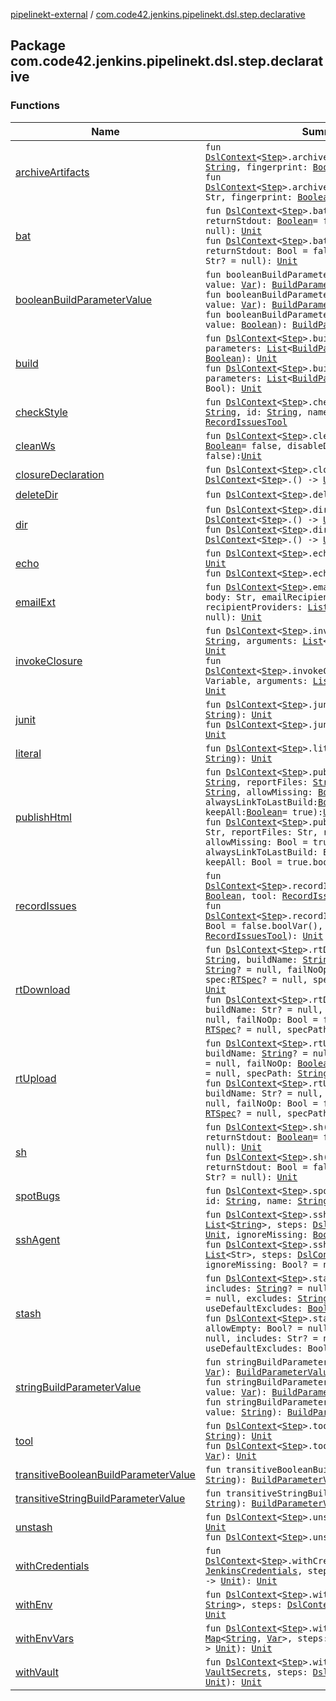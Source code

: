 [pipelinekt-external](../index.md) / [com.code42.jenkins.pipelinekt.dsl.step.declarative](./index.md)

## Package com.code42.jenkins.pipelinekt.dsl.step.declarative

### Functions

| Name | Summary |
|---|---|
| [archiveArtifacts](archive-artifacts.md) | `fun `[`DslContext`](../com.code42.jenkins.pipelinekt.dsl/-dsl-context/index.md)`<`[`Step`](../com.code42.jenkins.pipelinekt.core.step/-step/index.md)`>.archiveArtifacts(artifacts: `[`String`](https://kotlinlang.org/api/latest/jvm/stdlib/kotlin/-string/index.html)`, fingerprint: `[`Boolean`](https://kotlinlang.org/api/latest/jvm/stdlib/kotlin/-boolean/index.html)`): `[`Unit`](https://kotlinlang.org/api/latest/jvm/stdlib/kotlin/-unit/index.html)<br>`fun `[`DslContext`](../com.code42.jenkins.pipelinekt.dsl/-dsl-context/index.md)`<`[`Step`](../com.code42.jenkins.pipelinekt.core.step/-step/index.md)`>.archiveArtifacts(artifacts: Str, fingerprint: `[`Boolean`](https://kotlinlang.org/api/latest/jvm/stdlib/kotlin/-boolean/index.html)`): `[`Unit`](https://kotlinlang.org/api/latest/jvm/stdlib/kotlin/-unit/index.html) |
| [bat](bat.md) | `fun `[`DslContext`](../com.code42.jenkins.pipelinekt.dsl/-dsl-context/index.md)`<`[`Step`](../com.code42.jenkins.pipelinekt.core.step/-step/index.md)`>.bat(script: `[`String`](https://kotlinlang.org/api/latest/jvm/stdlib/kotlin/-string/index.html)`, returnStdout: `[`Boolean`](https://kotlinlang.org/api/latest/jvm/stdlib/kotlin/-boolean/index.html)` = false, label: `[`String`](https://kotlinlang.org/api/latest/jvm/stdlib/kotlin/-string/index.html)`? = null): `[`Unit`](https://kotlinlang.org/api/latest/jvm/stdlib/kotlin/-unit/index.html)<br>`fun `[`DslContext`](../com.code42.jenkins.pipelinekt.dsl/-dsl-context/index.md)`<`[`Step`](../com.code42.jenkins.pipelinekt.core.step/-step/index.md)`>.bat(script: Str, returnStdout: Bool = false.boolVar(), label: Str? = null): `[`Unit`](https://kotlinlang.org/api/latest/jvm/stdlib/kotlin/-unit/index.html) |
| [booleanBuildParameterValue](boolean-build-parameter-value.md) | `fun booleanBuildParameterValue(name: Str, value: `[`Var`](../com.code42.jenkins.pipelinekt.core.vars/-var/index.md)`): `[`BuildParameterValue`](../com.code42.jenkins.pipelinekt.core.build-parameter/-build-parameter-value/index.md)<br>`fun booleanBuildParameterValue(name: `[`String`](https://kotlinlang.org/api/latest/jvm/stdlib/kotlin/-string/index.html)`, value: `[`Var`](../com.code42.jenkins.pipelinekt.core.vars/-var/index.md)`): `[`BuildParameterValue`](../com.code42.jenkins.pipelinekt.core.build-parameter/-build-parameter-value/index.md)<br>`fun booleanBuildParameterValue(name: `[`String`](https://kotlinlang.org/api/latest/jvm/stdlib/kotlin/-string/index.html)`, value: `[`Boolean`](https://kotlinlang.org/api/latest/jvm/stdlib/kotlin/-boolean/index.html)`): `[`BuildParameterValue`](../com.code42.jenkins.pipelinekt.core.build-parameter/-build-parameter-value/index.md) |
| [build](build.md) | `fun `[`DslContext`](../com.code42.jenkins.pipelinekt.dsl/-dsl-context/index.md)`<`[`Step`](../com.code42.jenkins.pipelinekt.core.step/-step/index.md)`>.build(jobName: `[`String`](https://kotlinlang.org/api/latest/jvm/stdlib/kotlin/-string/index.html)`, parameters: `[`List`](https://kotlinlang.org/api/latest/jvm/stdlib/kotlin.collections/-list/index.html)`<`[`BuildParameterValue`](../com.code42.jenkins.pipelinekt.core.build-parameter/-build-parameter-value/index.md)`>, wait: `[`Boolean`](https://kotlinlang.org/api/latest/jvm/stdlib/kotlin/-boolean/index.html)`): `[`Unit`](https://kotlinlang.org/api/latest/jvm/stdlib/kotlin/-unit/index.html)<br>`fun `[`DslContext`](../com.code42.jenkins.pipelinekt.dsl/-dsl-context/index.md)`<`[`Step`](../com.code42.jenkins.pipelinekt.core.step/-step/index.md)`>.build(jobName: `[`Var`](../com.code42.jenkins.pipelinekt.core.vars/-var/index.md)`, parameters: `[`List`](https://kotlinlang.org/api/latest/jvm/stdlib/kotlin.collections/-list/index.html)`<`[`BuildParameterValue`](../com.code42.jenkins.pipelinekt.core.build-parameter/-build-parameter-value/index.md)`>, wait: Bool): `[`Unit`](https://kotlinlang.org/api/latest/jvm/stdlib/kotlin/-unit/index.html) |
| [checkStyle](check-style.md) | `fun `[`DslContext`](../com.code42.jenkins.pipelinekt.dsl/-dsl-context/index.md)`<`[`Step`](../com.code42.jenkins.pipelinekt.core.step/-step/index.md)`>.checkStyle(pattern: `[`String`](https://kotlinlang.org/api/latest/jvm/stdlib/kotlin/-string/index.html)`, id: `[`String`](https://kotlinlang.org/api/latest/jvm/stdlib/kotlin/-string/index.html)`, name: `[`String`](https://kotlinlang.org/api/latest/jvm/stdlib/kotlin/-string/index.html)`): `[`RecordIssuesTool`](../com.code42.jenkins.pipelinekt.core.issues/-record-issues-tool/index.md) |
| [cleanWs](clean-ws.md) | `fun `[`DslContext`](../com.code42.jenkins.pipelinekt.dsl/-dsl-context/index.md)`<`[`Step`](../com.code42.jenkins.pipelinekt.core.step/-step/index.md)`>.cleanWs(deleteDirs: `[`Boolean`](https://kotlinlang.org/api/latest/jvm/stdlib/kotlin/-boolean/index.html)` = false, disableDeferredWipeout: `[`Boolean`](https://kotlinlang.org/api/latest/jvm/stdlib/kotlin/-boolean/index.html)` = false): `[`Unit`](https://kotlinlang.org/api/latest/jvm/stdlib/kotlin/-unit/index.html) |
| [closureDeclaration](closure-declaration.md) | `fun `[`DslContext`](../com.code42.jenkins.pipelinekt.dsl/-dsl-context/index.md)`<`[`Step`](../com.code42.jenkins.pipelinekt.core.step/-step/index.md)`>.closureDeclaration(steps: `[`DslContext`](../com.code42.jenkins.pipelinekt.dsl/-dsl-context/index.md)`<`[`Step`](../com.code42.jenkins.pipelinekt.core.step/-step/index.md)`>.() -> `[`Unit`](https://kotlinlang.org/api/latest/jvm/stdlib/kotlin/-unit/index.html)`): `[`Unit`](https://kotlinlang.org/api/latest/jvm/stdlib/kotlin/-unit/index.html) |
| [deleteDir](delete-dir.md) | `fun `[`DslContext`](../com.code42.jenkins.pipelinekt.dsl/-dsl-context/index.md)`<`[`Step`](../com.code42.jenkins.pipelinekt.core.step/-step/index.md)`>.deleteDir(): `[`Unit`](https://kotlinlang.org/api/latest/jvm/stdlib/kotlin/-unit/index.html) |
| [dir](dir.md) | `fun `[`DslContext`](../com.code42.jenkins.pipelinekt.dsl/-dsl-context/index.md)`<`[`Step`](../com.code42.jenkins.pipelinekt.core.step/-step/index.md)`>.dir(name: `[`String`](https://kotlinlang.org/api/latest/jvm/stdlib/kotlin/-string/index.html)`, steps: `[`DslContext`](../com.code42.jenkins.pipelinekt.dsl/-dsl-context/index.md)`<`[`Step`](../com.code42.jenkins.pipelinekt.core.step/-step/index.md)`>.() -> `[`Unit`](https://kotlinlang.org/api/latest/jvm/stdlib/kotlin/-unit/index.html)`): `[`Unit`](https://kotlinlang.org/api/latest/jvm/stdlib/kotlin/-unit/index.html)<br>`fun `[`DslContext`](../com.code42.jenkins.pipelinekt.dsl/-dsl-context/index.md)`<`[`Step`](../com.code42.jenkins.pipelinekt.core.step/-step/index.md)`>.dir(name: `[`Var`](../com.code42.jenkins.pipelinekt.core.vars/-var/index.md)`, steps: `[`DslContext`](../com.code42.jenkins.pipelinekt.dsl/-dsl-context/index.md)`<`[`Step`](../com.code42.jenkins.pipelinekt.core.step/-step/index.md)`>.() -> `[`Unit`](https://kotlinlang.org/api/latest/jvm/stdlib/kotlin/-unit/index.html)`): `[`Unit`](https://kotlinlang.org/api/latest/jvm/stdlib/kotlin/-unit/index.html) |
| [echo](echo.md) | `fun `[`DslContext`](../com.code42.jenkins.pipelinekt.dsl/-dsl-context/index.md)`<`[`Step`](../com.code42.jenkins.pipelinekt.core.step/-step/index.md)`>.echo(string: `[`String`](https://kotlinlang.org/api/latest/jvm/stdlib/kotlin/-string/index.html)`): `[`Unit`](https://kotlinlang.org/api/latest/jvm/stdlib/kotlin/-unit/index.html)<br>`fun `[`DslContext`](../com.code42.jenkins.pipelinekt.dsl/-dsl-context/index.md)`<`[`Step`](../com.code42.jenkins.pipelinekt.core.step/-step/index.md)`>.echo(string: Str): `[`Unit`](https://kotlinlang.org/api/latest/jvm/stdlib/kotlin/-unit/index.html) |
| [emailExt](email-ext.md) | `fun `[`DslContext`](../com.code42.jenkins.pipelinekt.dsl/-dsl-context/index.md)`<`[`Step`](../com.code42.jenkins.pipelinekt.core.step/-step/index.md)`>.emailExt(subject: Str, body: Str, emailRecipients: Str? = null, recipientProviders: `[`List`](https://kotlinlang.org/api/latest/jvm/stdlib/kotlin.collections/-list/index.html)`<`[`RecipientProvider`](../com.code42.jenkins.pipelinekt.core.notifications/-recipient-provider/index.md)`>? = null): `[`Unit`](https://kotlinlang.org/api/latest/jvm/stdlib/kotlin/-unit/index.html) |
| [invokeClosure](invoke-closure.md) | `fun `[`DslContext`](../com.code42.jenkins.pipelinekt.dsl/-dsl-context/index.md)`<`[`Step`](../com.code42.jenkins.pipelinekt.core.step/-step/index.md)`>.invokeClosure(name: `[`String`](https://kotlinlang.org/api/latest/jvm/stdlib/kotlin/-string/index.html)`, arguments: `[`List`](https://kotlinlang.org/api/latest/jvm/stdlib/kotlin.collections/-list/index.html)`<`[`Var`](../com.code42.jenkins.pipelinekt.core.vars/-var/index.md)`> = emptyList()): `[`Unit`](https://kotlinlang.org/api/latest/jvm/stdlib/kotlin/-unit/index.html)<br>`fun `[`DslContext`](../com.code42.jenkins.pipelinekt.dsl/-dsl-context/index.md)`<`[`Step`](../com.code42.jenkins.pipelinekt.core.step/-step/index.md)`>.invokeClosure(closureVariable: Variable, arguments: `[`List`](https://kotlinlang.org/api/latest/jvm/stdlib/kotlin.collections/-list/index.html)`<`[`Var`](../com.code42.jenkins.pipelinekt.core.vars/-var/index.md)`> = emptyList()): `[`Unit`](https://kotlinlang.org/api/latest/jvm/stdlib/kotlin/-unit/index.html) |
| [junit](junit.md) | `fun `[`DslContext`](../com.code42.jenkins.pipelinekt.dsl/-dsl-context/index.md)`<`[`Step`](../com.code42.jenkins.pipelinekt.core.step/-step/index.md)`>.junit(testResults: `[`String`](https://kotlinlang.org/api/latest/jvm/stdlib/kotlin/-string/index.html)`): `[`Unit`](https://kotlinlang.org/api/latest/jvm/stdlib/kotlin/-unit/index.html)<br>`fun `[`DslContext`](../com.code42.jenkins.pipelinekt.dsl/-dsl-context/index.md)`<`[`Step`](../com.code42.jenkins.pipelinekt.core.step/-step/index.md)`>.junit(testResults: Str): `[`Unit`](https://kotlinlang.org/api/latest/jvm/stdlib/kotlin/-unit/index.html) |
| [literal](literal.md) | `fun `[`DslContext`](../com.code42.jenkins.pipelinekt.dsl/-dsl-context/index.md)`<`[`Step`](../com.code42.jenkins.pipelinekt.core.step/-step/index.md)`>.literal(codeBlock: `[`String`](https://kotlinlang.org/api/latest/jvm/stdlib/kotlin/-string/index.html)`): `[`Unit`](https://kotlinlang.org/api/latest/jvm/stdlib/kotlin/-unit/index.html) |
| [publishHtml](publish-html.md) | `fun `[`DslContext`](../com.code42.jenkins.pipelinekt.dsl/-dsl-context/index.md)`<`[`Step`](../com.code42.jenkins.pipelinekt.core.step/-step/index.md)`>.publishHtml(reportDir: `[`String`](https://kotlinlang.org/api/latest/jvm/stdlib/kotlin/-string/index.html)`, reportFiles: `[`String`](https://kotlinlang.org/api/latest/jvm/stdlib/kotlin/-string/index.html)`, reportName: `[`String`](https://kotlinlang.org/api/latest/jvm/stdlib/kotlin/-string/index.html)`, allowMissing: `[`Boolean`](https://kotlinlang.org/api/latest/jvm/stdlib/kotlin/-boolean/index.html)` = true, alwaysLinkToLastBuild: `[`Boolean`](https://kotlinlang.org/api/latest/jvm/stdlib/kotlin/-boolean/index.html)` = true, keepAll: `[`Boolean`](https://kotlinlang.org/api/latest/jvm/stdlib/kotlin/-boolean/index.html)` = true): `[`Unit`](https://kotlinlang.org/api/latest/jvm/stdlib/kotlin/-unit/index.html)<br>`fun `[`DslContext`](../com.code42.jenkins.pipelinekt.dsl/-dsl-context/index.md)`<`[`Step`](../com.code42.jenkins.pipelinekt.core.step/-step/index.md)`>.publishHtml(reportDir: Str, reportFiles: Str, reportName: Str, allowMissing: Bool = true.boolVar(), alwaysLinkToLastBuild: Bool = true.boolVar(), keepAll: Bool = true.boolVar()): `[`Unit`](https://kotlinlang.org/api/latest/jvm/stdlib/kotlin/-unit/index.html) |
| [recordIssues](record-issues.md) | `fun `[`DslContext`](../com.code42.jenkins.pipelinekt.dsl/-dsl-context/index.md)`<`[`Step`](../com.code42.jenkins.pipelinekt.core.step/-step/index.md)`>.recordIssues(aggregateResults: `[`Boolean`](https://kotlinlang.org/api/latest/jvm/stdlib/kotlin/-boolean/index.html)`, tool: `[`RecordIssuesTool`](../com.code42.jenkins.pipelinekt.core.issues/-record-issues-tool/index.md)`): `[`Unit`](https://kotlinlang.org/api/latest/jvm/stdlib/kotlin/-unit/index.html)<br>`fun `[`DslContext`](../com.code42.jenkins.pipelinekt.dsl/-dsl-context/index.md)`<`[`Step`](../com.code42.jenkins.pipelinekt.core.step/-step/index.md)`>.recordIssues(aggregateResults: Bool = false.boolVar(), tool: `[`RecordIssuesTool`](../com.code42.jenkins.pipelinekt.core.issues/-record-issues-tool/index.md)`): `[`Unit`](https://kotlinlang.org/api/latest/jvm/stdlib/kotlin/-unit/index.html) |
| [rtDownload](rt-download.md) | `fun `[`DslContext`](../com.code42.jenkins.pipelinekt.dsl/-dsl-context/index.md)`<`[`Step`](../com.code42.jenkins.pipelinekt.core.step/-step/index.md)`>.rtDownload(serverId: `[`String`](https://kotlinlang.org/api/latest/jvm/stdlib/kotlin/-string/index.html)`, buildName: `[`String`](https://kotlinlang.org/api/latest/jvm/stdlib/kotlin/-string/index.html)`? = null, buildNumber: `[`String`](https://kotlinlang.org/api/latest/jvm/stdlib/kotlin/-string/index.html)`? = null, failNoOp: `[`Boolean`](https://kotlinlang.org/api/latest/jvm/stdlib/kotlin/-boolean/index.html)` = false, spec: `[`RTSpec`](../com.code42.jenkins.pipelinekt.core.artifactory/-r-t-spec/index.md)`? = null, specPath: `[`String`](https://kotlinlang.org/api/latest/jvm/stdlib/kotlin/-string/index.html)`? = null): `[`Unit`](https://kotlinlang.org/api/latest/jvm/stdlib/kotlin/-unit/index.html)<br>`fun `[`DslContext`](../com.code42.jenkins.pipelinekt.dsl/-dsl-context/index.md)`<`[`Step`](../com.code42.jenkins.pipelinekt.core.step/-step/index.md)`>.rtDownload(serverId: Str, buildName: Str? = null, buildNumber: Str? = null, failNoOp: Bool = false.boolVar(), spec: `[`RTSpec`](../com.code42.jenkins.pipelinekt.core.artifactory/-r-t-spec/index.md)`? = null, specPath: Str? = null): `[`Unit`](https://kotlinlang.org/api/latest/jvm/stdlib/kotlin/-unit/index.html) |
| [rtUpload](rt-upload.md) | `fun `[`DslContext`](../com.code42.jenkins.pipelinekt.dsl/-dsl-context/index.md)`<`[`Step`](../com.code42.jenkins.pipelinekt.core.step/-step/index.md)`>.rtUpload(serverId: `[`String`](https://kotlinlang.org/api/latest/jvm/stdlib/kotlin/-string/index.html)`, buildName: `[`String`](https://kotlinlang.org/api/latest/jvm/stdlib/kotlin/-string/index.html)`? = null, buildNumber: `[`String`](https://kotlinlang.org/api/latest/jvm/stdlib/kotlin/-string/index.html)`? = null, failNoOp: `[`Boolean`](https://kotlinlang.org/api/latest/jvm/stdlib/kotlin/-boolean/index.html)` = false, spec: `[`RTSpec`](../com.code42.jenkins.pipelinekt.core.artifactory/-r-t-spec/index.md)`? = null, specPath: `[`String`](https://kotlinlang.org/api/latest/jvm/stdlib/kotlin/-string/index.html)`? = null): `[`Unit`](https://kotlinlang.org/api/latest/jvm/stdlib/kotlin/-unit/index.html)<br>`fun `[`DslContext`](../com.code42.jenkins.pipelinekt.dsl/-dsl-context/index.md)`<`[`Step`](../com.code42.jenkins.pipelinekt.core.step/-step/index.md)`>.rtUpload(serverId: Str, buildName: Str? = null, buildNumber: Str? = null, failNoOp: Bool = false.boolVar(), spec: `[`RTSpec`](../com.code42.jenkins.pipelinekt.core.artifactory/-r-t-spec/index.md)`? = null, specPath: Str? = null): `[`Unit`](https://kotlinlang.org/api/latest/jvm/stdlib/kotlin/-unit/index.html) |
| [sh](sh.md) | `fun `[`DslContext`](../com.code42.jenkins.pipelinekt.dsl/-dsl-context/index.md)`<`[`Step`](../com.code42.jenkins.pipelinekt.core.step/-step/index.md)`>.sh(script: `[`String`](https://kotlinlang.org/api/latest/jvm/stdlib/kotlin/-string/index.html)`, returnStdout: `[`Boolean`](https://kotlinlang.org/api/latest/jvm/stdlib/kotlin/-boolean/index.html)` = false, label: `[`String`](https://kotlinlang.org/api/latest/jvm/stdlib/kotlin/-string/index.html)`? = null): `[`Unit`](https://kotlinlang.org/api/latest/jvm/stdlib/kotlin/-unit/index.html)<br>`fun `[`DslContext`](../com.code42.jenkins.pipelinekt.dsl/-dsl-context/index.md)`<`[`Step`](../com.code42.jenkins.pipelinekt.core.step/-step/index.md)`>.sh(script: Str, returnStdout: Bool = false.boolVar(), label: Str? = null): `[`Unit`](https://kotlinlang.org/api/latest/jvm/stdlib/kotlin/-unit/index.html) |
| [spotBugs](spot-bugs.md) | `fun `[`DslContext`](../com.code42.jenkins.pipelinekt.dsl/-dsl-context/index.md)`<`[`Step`](../com.code42.jenkins.pipelinekt.core.step/-step/index.md)`>.spotBugs(pattern: `[`String`](https://kotlinlang.org/api/latest/jvm/stdlib/kotlin/-string/index.html)`, id: `[`String`](https://kotlinlang.org/api/latest/jvm/stdlib/kotlin/-string/index.html)`, name: `[`String`](https://kotlinlang.org/api/latest/jvm/stdlib/kotlin/-string/index.html)`): `[`RecordIssuesTool`](../com.code42.jenkins.pipelinekt.core.issues/-record-issues-tool/index.md) |
| [sshAgent](ssh-agent.md) | `fun `[`DslContext`](../com.code42.jenkins.pipelinekt.dsl/-dsl-context/index.md)`<`[`Step`](../com.code42.jenkins.pipelinekt.core.step/-step/index.md)`>.sshAgent(credentals: `[`List`](https://kotlinlang.org/api/latest/jvm/stdlib/kotlin.collections/-list/index.html)`<`[`String`](https://kotlinlang.org/api/latest/jvm/stdlib/kotlin/-string/index.html)`>, steps: `[`DslContext`](../com.code42.jenkins.pipelinekt.dsl/-dsl-context/index.md)`<`[`Step`](../com.code42.jenkins.pipelinekt.core.step/-step/index.md)`>.() -> `[`Unit`](https://kotlinlang.org/api/latest/jvm/stdlib/kotlin/-unit/index.html)`, ignoreMissing: `[`Boolean`](https://kotlinlang.org/api/latest/jvm/stdlib/kotlin/-boolean/index.html)`? = null): `[`Unit`](https://kotlinlang.org/api/latest/jvm/stdlib/kotlin/-unit/index.html)<br>`fun `[`DslContext`](../com.code42.jenkins.pipelinekt.dsl/-dsl-context/index.md)`<`[`Step`](../com.code42.jenkins.pipelinekt.core.step/-step/index.md)`>.sshAgent(credentals: `[`List`](https://kotlinlang.org/api/latest/jvm/stdlib/kotlin.collections/-list/index.html)`<Str>, steps: `[`DslContext`](../com.code42.jenkins.pipelinekt.dsl/-dsl-context/index.md)`<`[`Step`](../com.code42.jenkins.pipelinekt.core.step/-step/index.md)`>.() -> `[`Unit`](https://kotlinlang.org/api/latest/jvm/stdlib/kotlin/-unit/index.html)`, ignoreMissing: Bool? = null): `[`Unit`](https://kotlinlang.org/api/latest/jvm/stdlib/kotlin/-unit/index.html) |
| [stash](stash.md) | `fun `[`DslContext`](../com.code42.jenkins.pipelinekt.dsl/-dsl-context/index.md)`<`[`Step`](../com.code42.jenkins.pipelinekt.core.step/-step/index.md)`>.stash(name: `[`String`](https://kotlinlang.org/api/latest/jvm/stdlib/kotlin/-string/index.html)`, includes: `[`String`](https://kotlinlang.org/api/latest/jvm/stdlib/kotlin/-string/index.html)`? = null, allowEmpty: `[`Boolean`](https://kotlinlang.org/api/latest/jvm/stdlib/kotlin/-boolean/index.html)`? = null, excludes: `[`String`](https://kotlinlang.org/api/latest/jvm/stdlib/kotlin/-string/index.html)`? = null, useDefaultExcludes: `[`Boolean`](https://kotlinlang.org/api/latest/jvm/stdlib/kotlin/-boolean/index.html)`? = null): `[`Unit`](https://kotlinlang.org/api/latest/jvm/stdlib/kotlin/-unit/index.html)<br>`fun `[`DslContext`](../com.code42.jenkins.pipelinekt.dsl/-dsl-context/index.md)`<`[`Step`](../com.code42.jenkins.pipelinekt.core.step/-step/index.md)`>.stash(name: Str, allowEmpty: Bool? = null, excludes: Str? = null, includes: Str? = null, useDefaultExcludes: Bool? = null): `[`Unit`](https://kotlinlang.org/api/latest/jvm/stdlib/kotlin/-unit/index.html) |
| [stringBuildParameterValue](string-build-parameter-value.md) | `fun stringBuildParameterValue(name: Str, value: `[`Var`](../com.code42.jenkins.pipelinekt.core.vars/-var/index.md)`): `[`BuildParameterValue`](../com.code42.jenkins.pipelinekt.core.build-parameter/-build-parameter-value/index.md)<br>`fun stringBuildParameterValue(name: `[`String`](https://kotlinlang.org/api/latest/jvm/stdlib/kotlin/-string/index.html)`, value: `[`Var`](../com.code42.jenkins.pipelinekt.core.vars/-var/index.md)`): `[`BuildParameterValue`](../com.code42.jenkins.pipelinekt.core.build-parameter/-build-parameter-value/index.md)<br>`fun stringBuildParameterValue(name: `[`String`](https://kotlinlang.org/api/latest/jvm/stdlib/kotlin/-string/index.html)`, value: `[`String`](https://kotlinlang.org/api/latest/jvm/stdlib/kotlin/-string/index.html)`): `[`BuildParameterValue`](../com.code42.jenkins.pipelinekt.core.build-parameter/-build-parameter-value/index.md) |
| [tool](tool.md) | `fun `[`DslContext`](../com.code42.jenkins.pipelinekt.dsl/-dsl-context/index.md)`<`[`Step`](../com.code42.jenkins.pipelinekt.core.step/-step/index.md)`>.tool(name: `[`String`](https://kotlinlang.org/api/latest/jvm/stdlib/kotlin/-string/index.html)`, type: `[`String`](https://kotlinlang.org/api/latest/jvm/stdlib/kotlin/-string/index.html)`): `[`Unit`](https://kotlinlang.org/api/latest/jvm/stdlib/kotlin/-unit/index.html)<br>`fun `[`DslContext`](../com.code42.jenkins.pipelinekt.dsl/-dsl-context/index.md)`<`[`Step`](../com.code42.jenkins.pipelinekt.core.step/-step/index.md)`>.tool(name: `[`Var`](../com.code42.jenkins.pipelinekt.core.vars/-var/index.md)`, type: `[`Var`](../com.code42.jenkins.pipelinekt.core.vars/-var/index.md)`): `[`Unit`](https://kotlinlang.org/api/latest/jvm/stdlib/kotlin/-unit/index.html) |
| [transitiveBooleanBuildParameterValue](transitive-boolean-build-parameter-value.md) | `fun transitiveBooleanBuildParameterValue(name: `[`String`](https://kotlinlang.org/api/latest/jvm/stdlib/kotlin/-string/index.html)`): `[`BuildParameterValue`](../com.code42.jenkins.pipelinekt.core.build-parameter/-build-parameter-value/index.md) |
| [transitiveStringBuildParameterValue](transitive-string-build-parameter-value.md) | `fun transitiveStringBuildParameterValue(name: `[`String`](https://kotlinlang.org/api/latest/jvm/stdlib/kotlin/-string/index.html)`): `[`BuildParameterValue`](../com.code42.jenkins.pipelinekt.core.build-parameter/-build-parameter-value/index.md) |
| [unstash](unstash.md) | `fun `[`DslContext`](../com.code42.jenkins.pipelinekt.dsl/-dsl-context/index.md)`<`[`Step`](../com.code42.jenkins.pipelinekt.core.step/-step/index.md)`>.unstash(name: `[`String`](https://kotlinlang.org/api/latest/jvm/stdlib/kotlin/-string/index.html)`): `[`Unit`](https://kotlinlang.org/api/latest/jvm/stdlib/kotlin/-unit/index.html)<br>`fun `[`DslContext`](../com.code42.jenkins.pipelinekt.dsl/-dsl-context/index.md)`<`[`Step`](../com.code42.jenkins.pipelinekt.core.step/-step/index.md)`>.unstash(name: Str): `[`Unit`](https://kotlinlang.org/api/latest/jvm/stdlib/kotlin/-unit/index.html) |
| [withCredentials](with-credentials.md) | `fun `[`DslContext`](../com.code42.jenkins.pipelinekt.dsl/-dsl-context/index.md)`<`[`Step`](../com.code42.jenkins.pipelinekt.core.step/-step/index.md)`>.withCredentials(credentials: `[`JenkinsCredentials`](../com.code42.jenkins.pipelinekt.core.credentials/-jenkins-credentials/index.md)`, steps: `[`DslContext`](../com.code42.jenkins.pipelinekt.dsl/-dsl-context/index.md)`<`[`Step`](../com.code42.jenkins.pipelinekt.core.step/-step/index.md)`>.() -> `[`Unit`](https://kotlinlang.org/api/latest/jvm/stdlib/kotlin/-unit/index.html)`): `[`Unit`](https://kotlinlang.org/api/latest/jvm/stdlib/kotlin/-unit/index.html) |
| [withEnv](with-env.md) | `fun `[`DslContext`](../com.code42.jenkins.pipelinekt.dsl/-dsl-context/index.md)`<`[`Step`](../com.code42.jenkins.pipelinekt.core.step/-step/index.md)`>.withEnv(envs: `[`Map`](https://kotlinlang.org/api/latest/jvm/stdlib/kotlin.collections/-map/index.html)`<`[`String`](https://kotlinlang.org/api/latest/jvm/stdlib/kotlin/-string/index.html)`, `[`String`](https://kotlinlang.org/api/latest/jvm/stdlib/kotlin/-string/index.html)`>, steps: `[`DslContext`](../com.code42.jenkins.pipelinekt.dsl/-dsl-context/index.md)`<`[`Step`](../com.code42.jenkins.pipelinekt.core.step/-step/index.md)`>.() -> `[`Unit`](https://kotlinlang.org/api/latest/jvm/stdlib/kotlin/-unit/index.html)`): `[`Unit`](https://kotlinlang.org/api/latest/jvm/stdlib/kotlin/-unit/index.html) |
| [withEnvVars](with-env-vars.md) | `fun `[`DslContext`](../com.code42.jenkins.pipelinekt.dsl/-dsl-context/index.md)`<`[`Step`](../com.code42.jenkins.pipelinekt.core.step/-step/index.md)`>.withEnvVars(envs: `[`Map`](https://kotlinlang.org/api/latest/jvm/stdlib/kotlin.collections/-map/index.html)`<`[`String`](https://kotlinlang.org/api/latest/jvm/stdlib/kotlin/-string/index.html)`, `[`Var`](../com.code42.jenkins.pipelinekt.core.vars/-var/index.md)`>, steps: `[`DslContext`](../com.code42.jenkins.pipelinekt.dsl/-dsl-context/index.md)`<`[`Step`](../com.code42.jenkins.pipelinekt.core.step/-step/index.md)`>.() -> `[`Unit`](https://kotlinlang.org/api/latest/jvm/stdlib/kotlin/-unit/index.html)`): `[`Unit`](https://kotlinlang.org/api/latest/jvm/stdlib/kotlin/-unit/index.html) |
| [withVault](with-vault.md) | `fun `[`DslContext`](../com.code42.jenkins.pipelinekt.dsl/-dsl-context/index.md)`<`[`Step`](../com.code42.jenkins.pipelinekt.core.step/-step/index.md)`>.withVault(secrets: `[`VaultSecrets`](../com.code42.jenkins.pipelinekt.core.secrets/-vault-secrets/index.md)`, steps: `[`DslContext`](../com.code42.jenkins.pipelinekt.dsl/-dsl-context/index.md)`<`[`Step`](../com.code42.jenkins.pipelinekt.core.step/-step/index.md)`>.() -> `[`Unit`](https://kotlinlang.org/api/latest/jvm/stdlib/kotlin/-unit/index.html)`): `[`Unit`](https://kotlinlang.org/api/latest/jvm/stdlib/kotlin/-unit/index.html) |
